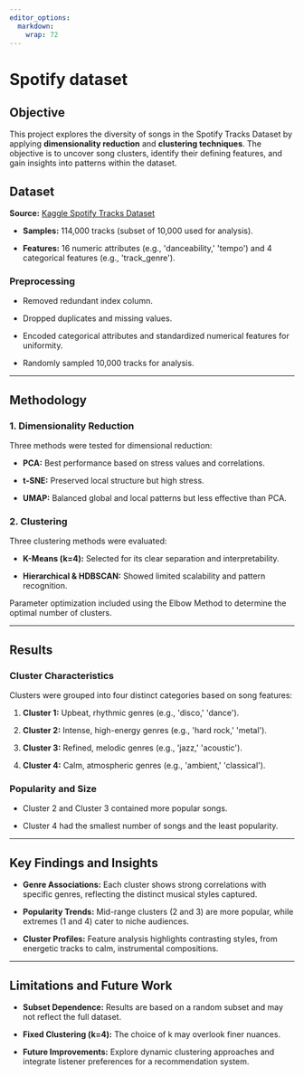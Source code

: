 ```yaml
---
editor_options: 
  markdown: 
    wrap: 72
---
```


# Spotify dataset

## Objective

This project explores the diversity of songs in the Spotify Tracks
Dataset by applying **dimensionality reduction** and **clustering
techniques**. The objective is to uncover song clusters, identify their
defining features, and gain insights into patterns within the dataset.

## Dataset

**Source:** [Kaggle Spotify Tracks Dataset](https://www.kaggle.com)

-   **Samples:** 114,000 tracks (subset of 10,000 used for analysis).

-   **Features:** 16 numeric attributes (e.g., 'danceability,' 'tempo')
    and 4 categorical features (e.g., 'track_genre').

### Preprocessing

-   Removed redundant index column.

-   Dropped duplicates and missing values.

-   Encoded categorical attributes and standardized numerical features
    for uniformity.

-   Randomly sampled 10,000 tracks for analysis.

------------------------------------------------------------------------

## Methodology

### 1. **Dimensionality Reduction**

Three methods were tested for dimensional reduction:

-   **PCA:** Best performance based on stress values and correlations.

-   **t-SNE:** Preserved local structure but high stress.

-   **UMAP:** Balanced global and local patterns but less effective than
    PCA.

### 2. **Clustering**

Three clustering methods were evaluated:

-   **K-Means (k=4):** Selected for its clear separation and
    interpretability.

-   **Hierarchical & HDBSCAN:** Showed limited scalability and pattern
    recognition.

Parameter optimization included using the Elbow Method to determine the
optimal number of clusters.

------------------------------------------------------------------------

## Results

### Cluster Characteristics

Clusters were grouped into four distinct categories based on song
features:

1.  **Cluster 1:** Upbeat, rhythmic genres (e.g., 'disco,' 'dance').

2.  **Cluster 2:** Intense, high-energy genres (e.g., 'hard rock,'
    'metal').

3.  **Cluster 3:** Refined, melodic genres (e.g., 'jazz,' 'acoustic').

4.  **Cluster 4:** Calm, atmospheric genres (e.g., 'ambient,'
    'classical').

### Popularity and Size

-   Cluster 2 and Cluster 3 contained more popular songs.

-   Cluster 4 had the smallest number of songs and the least popularity.

------------------------------------------------------------------------

## Key Findings and Insights

-   **Genre Associations:** Each cluster shows strong correlations with
    specific genres, reflecting the distinct musical styles captured.

-   **Popularity Trends:** Mid-range clusters (2 and 3) are more
    popular, while extremes (1 and 4) cater to niche audiences.

-   **Cluster Profiles:** Feature analysis highlights contrasting
    styles, from energetic tracks to calm, instrumental compositions.

------------------------------------------------------------------------

## Limitations and Future Work

-   **Subset Dependence:** Results are based on a random subset and may
    not reflect the full dataset.

-   **Fixed Clustering (k=4):** The choice of k may overlook finer
    nuances.

-   **Future Improvements:** Explore dynamic clustering approaches and
    integrate listener preferences for a recommendation system.
